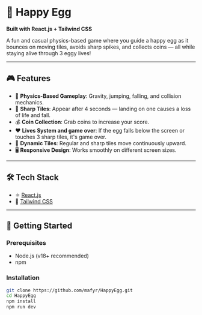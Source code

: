 # 🥚 Happy Egg

**Built with React.js + Tailwind CSS**

A fun and casual physics-based game where you guide a happy egg as it bounces on moving tiles, avoids sharp spikes, and collects coins — all while staying alive through 3 eggy lives!

---

## 🎮 Features

- 🎯 **Physics-Based Gameplay**: Gravity, jumping, falling, and collision mechanics.
- 🔪 **Sharp Tiles**: Appear after 4 seconds — landing on one causes a loss of life and fall.
- 💰 **Coin Collection**: Grab coins to increase your score.
- ❤️ **Lives System and game over**: If the egg falls below the screen or touches 3 sharp tiles, it's game over.
- 🧱 **Dynamic Tiles**: Regular and sharp tiles move continuously upward.
- 🖥️ **Responsive Design**: Works smoothly on different screen sizes.

---

## 🛠️ Tech Stack

- ⚛️ [React.js](https://reactjs.org/)
- 🎨 [Tailwind CSS](https://tailwindcss.com/)

---

## 🚀 Getting Started

### Prerequisites

- Node.js (v18+ recommended)
- npm

### Installation

```bash
git clone https://github.com/mafyr/HappyEgg.git
cd HappyEgg
npm install
npm run dev
